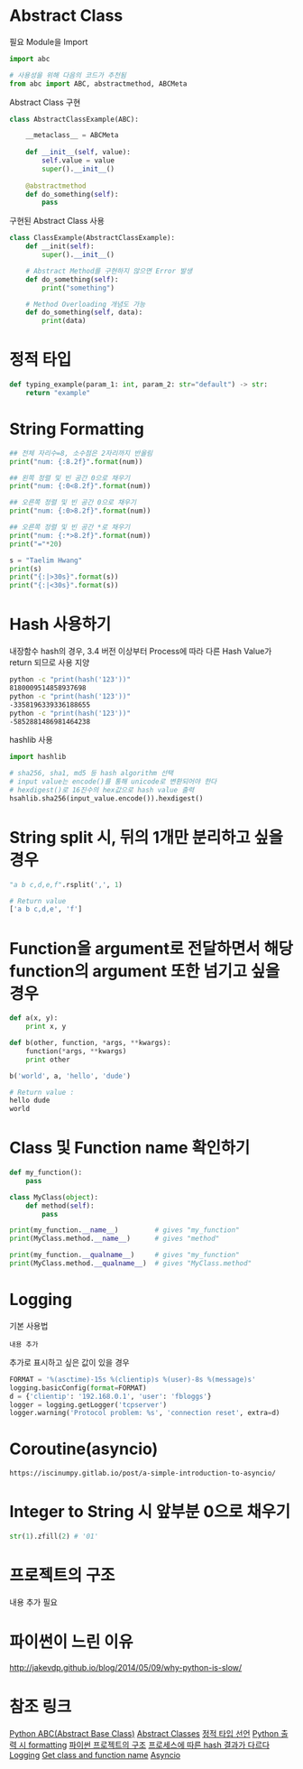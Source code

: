 # Abstract Class

필요 Module을 Import
```python
import abc

# 사용성을 위해 다음의 코드가 추천됨
from abc import ABC, abstractmethod, ABCMeta
```
Abstract Class 구현
```python
class AbstractClassExample(ABC):

    __metaclass__ = ABCMeta
 
    def __init__(self, value):
        self.value = value
        super().__init__()
    
    @abstractmethod
    def do_something(self):
        pass
```
구현된 Abstract Class 사용
```python
class ClassExample(AbstractClassExample):
    def __init(self):
        super().__init__()

    # Abstract Method를 구현하지 않으면 Error 발생
    def do_something(self):
        print("something")

    # Method Overloading 개념도 가능
    def do_something(self, data):
        print(data)
```
# 정적 타입
```python
def typing_example(param_1: int, param_2: str="default") -> str:
    return "example"
```
# String Formatting
```python
## 전체 자리수=8, 소수점은 2자리까지 반올림
print("num: {:8.2f}".format(num))

## 왼쪽 정렬 및 빈 공간 0으로 채우기 
print("num: {:0<8.2f}".format(num))

## 오른쪽 정렬 및 빈 공간 0으로 채우기 
print("num: {:0>8.2f}".format(num))

## 오른쪽 정렬 및 빈 공간 *로 채우기 
print("num: {:*>8.2f}".format(num))
print("="*20)

s = "Taelim Hwang"
print(s)
print("{:|>30s}".format(s))
print("{:|<30s}".format(s))
```

# Hash 사용하기

내장함수 hash의 경우, 3.4 버전 이상부터 Process에 따라 다른 Hash Value가 return 되므로 사용 지양
```bash
python -c "print(hash('123'))"
8180009514858937698
python -c "print(hash('123'))"
-3358196339336188655
python -c "print(hash('123'))"
-5852881486981464238
```
hashlib 사용
```python
import hashlib

# sha256, sha1, md5 등 hash algorithm 선택
# input value는 encode()를 통해 unicode로 변환되어야 한다
# hexdigest()로 16진수의 hex값으로 hash value 출력
hsahlib.sha256(input_value.encode()).hexdigest()
```

# String split 시, 뒤의 1개만 분리하고 싶을 경우
```python
"a b c,d,e,f".rsplit(',', 1)

# Return value
['a b c,d,e', 'f']
```

# Function을 argument로 전달하면서 해당 function의 argument 또한 넘기고 싶을 경우
```python
def a(x, y):
    print x, y

def b(other, function, *args, **kwargs):
    function(*args, **kwargs)
    print other

b('world', a, 'hello', 'dude')

# Return value : 
hello dude
world
```

# Class 및 Function name 확인하기
```python
def my_function():
    pass

class MyClass(object):
    def method(self):
        pass

print(my_function.__name__)         # gives "my_function"
print(MyClass.method.__name__)      # gives "method"

print(my_function.__qualname__)     # gives "my_function"
print(MyClass.method.__qualname__)  # gives "MyClass.method"
```
# Logging

기본 사용법
```
내용 추가
```

추가로 표시하고 싶은 값이 있을 경우
```python
FORMAT = '%(asctime)-15s %(clientip)s %(user)-8s %(message)s'
logging.basicConfig(format=FORMAT)
d = {'clientip': '192.168.0.1', 'user': 'fbloggs'}
logger = logging.getLogger('tcpserver')
logger.warning('Protocol problem: %s', 'connection reset', extra=d)
```

# Coroutine(asyncio)
```
https://iscinumpy.gitlab.io/post/a-simple-introduction-to-asyncio/
```

# Integer to String 시 앞부분 0으로 채우기
```python
str(1).zfill(2) # '01'
```

# 프로젝트의 구조
내용 추가 필요

# 파이썬이 느린 이유
http://jakevdp.github.io/blog/2014/05/09/why-python-is-slow/

# 참조 링크
[Python ABC(Abstract Base Class)](https://bluese05.tistory.com/61)
[Abstract Classes](https://www.python-course.eu/python3_abstract_classes.php)
[정적 타입 선언](http://blog.naver.com/passion053/221070020739)
[Python 출력 시 formatting](https://frhyme.github.io/python-basic/python_string_format/)
[파이썬 프로젝트의 구조](https://www.holaxprogramming.com/2017/06/28/python-project-structures/)
[프로세스에 따른 hash 결과가 다르다](https://charsyam.wordpress.com/2018/01/29/%EC%9E%85-%EA%B0%9C%EB%B0%9C-python-3-3-%EB%B6%80%ED%84%B0%EB%8A%94-hash-%EA%B2%B0%EA%B3%BC%EA%B0%80-%ED%94%84%EB%A1%9C%EC%84%B8%EC%8A%A4-%EB%A7%88%EB%8B%A4-%EB%8B%AC%EB%9D%BC%EC%9A%94/)
[Logging](https://docs.python.org/ko/3/library/logging.html)
[Get class and function name](https://stackoverflow.com/questions/251464/how-to-get-a-function-name-as-a-string)
[Asyncio](https://iscinumpy.gitlab.io/post/a-simple-introduction-to-asyncio/)